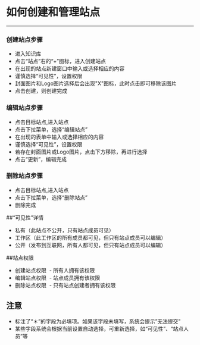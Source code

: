 # 如何创建和管理站点
***


### 创建站点步骤 


- 进入知识库
- 点击“站点”右的“+”图标，进入创建站点
- 在出现的站点新建窗口中输入或选择相应的内容
- 谨慎选择“可见性”，设置权限
- 封面图片和Logo图片选择后会出现"X"图标，此时点击即可移除该图片
- 点击创建，则创建完成



### 编辑站点步骤

- 点击目标站点,进入站点
- 点击下拉菜单，选择“编辑站点”
- 在出现的表单中输入或选择相应的内容
- 谨慎选择“可见性”，设置权限
- 若存在封面图片或Logo图片，点击下方移除，再进行选择
- 点击“更新”，编辑完成



### 删除站点步骤 
- 点击目标站点,进入站点
- 点击下拉菜单，选择“删除站点”
- 删除完成

##“可见性”详情
- 私有（此站点不公开，只有站点成员可见） 
- 工作区（此工作区的所有成员都可见，但只有站点成员可以编辑） 
- 公开（发布到互联网，所有人都可见，但只有站点成员可以编辑） 

##站点权限 
- 创建站点权限
  - 所有人拥有该权限 
- 编辑站点权限
  - 站点成员拥有该权限 
- 删除站点权限
  - 只有站点创建者拥有该权限 
  
## 注意 
- 标注了“＊”的字段为必填项。如果该字段未填写，系统会提示”无法提交"
- 某些字段系统会根据当前设置自动选择，可重新选择，如“可见性”、“站点人员”等


